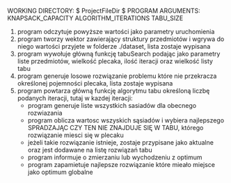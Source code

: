 WORKING DIRECTORY: $ ProjectFileDir $
PROGRAM ARGUMENTS: KNAPSACK_CAPACITY ALGORITHM_ITERATIONS TABU_SIZE
                  
		   
		   
1. program odczytuje powyższe wartości jako parametry uruchomienia 
2. program tworzy wektor zawierający struktury przedmiotów i wgrywa do niego wartości przyjete w folderze ./dataset, lista zostaje wypisana
3. program wywołuje główną funkcję tabuSearch podając jako parametry liste przedmiotów, wielkość plecaka, ilość iteracji oraz wielkość listy tabu
4. program generuje losowe rozwiązanie problemu które nie przekracza określonej pojemności plecaka, lista zostaje wypisana
5. program powtarza główną funkcję algorytmu tabu określoną liczbę podanych iteracji, tutaj w kazdej iteracji:
	- program generuje liste wszystkich sasiadów dla obecnego rozwiazania
	- program oblicza wartosc wszyskich sąsiadów i wybiera najlepszego SPRADZAJĄC CZY TEN NIE ZNAJDUJE SIĘ W TABU, którego rozwiązanie miesci się w plecaku
	- jeżeli takie rozwiązanie istnieje, zostaje przypisane jako aktualne oraz jest dodawane na listę rozwiązań tabu
	- program informuje o zmierzaniu lub wychodzeniu z optimum
	- program zapamietuje najlepsze rozwiązanie które mieało miejsce jako optimum globalne